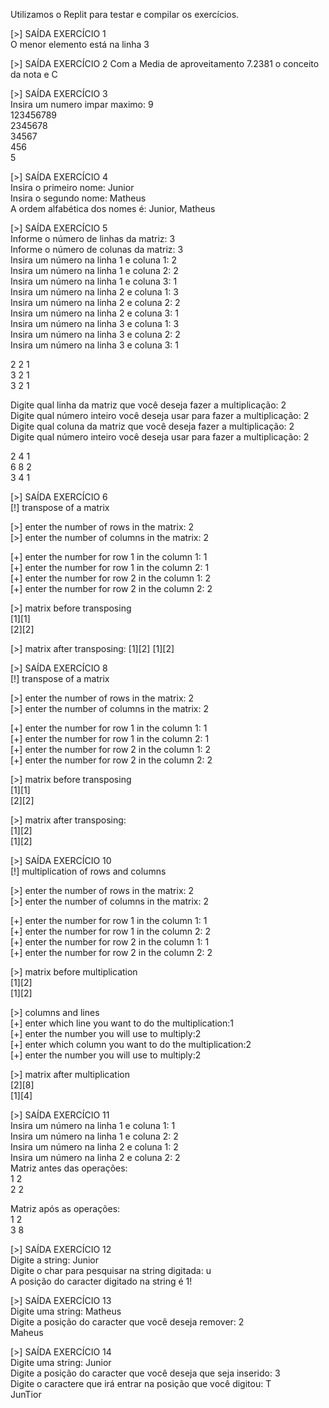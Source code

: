 Utilizamos o Replit para testar e compilar os exercícios.

[>] SAÍDA EXERCÍCIO 1  
O menor elemento está na linha 3  

[>] SAÍDA EXERCÍCIO 2
Com a Media de aproveitamento 7.2381 o conceito da nota e C  

[>] SAÍDA EXERCÍCIO 3  
Insira um numero impar maximo: 9  
 123456789  
  2345678  
   34567  
    456  
     5    

[>] SAÍDA EXERCÍCIO 4  
Insira o primeiro nome: Junior  
Insira o segundo nome: Matheus  
A ordem alfabética dos nomes é: Junior, Matheus    

[>] SAÍDA EXERCÍCIO 5  
Informe o número de linhas da matriz: 3  
Informe o número de colunas da matriz: 3  
Insira um número na linha 1 e coluna 1: 2  
Insira um número na linha 1 e coluna 2: 2  
Insira um número na linha 1 e coluna 3: 1  
Insira um número na linha 2 e coluna 1: 3  
Insira um número na linha 2 e coluna 2: 2  
Insira um número na linha 2 e coluna 3: 1  
Insira um número na linha 3 e coluna 1: 3  
Insira um número na linha 3 e coluna 2: 2  
Insira um número na linha 3 e coluna 3: 1  

2 2 1   
3 2 1   
3 2 1   

Digite qual linha da matriz que você deseja fazer a multiplicação: 2  
Digite qual número inteiro você deseja usar para fazer a multiplicação: 2  
Digite qual coluna da matriz que você deseja fazer a multiplicação: 2  
Digite qual número inteiro você deseja usar para fazer a multiplicação: 2  

2 4 1   
6 8 2   
3 4 1    

[>] SAÍDA EXERCÍCIO 6  
[!] transpose of a matrix  

[>] enter the number of rows in the matrix: 2  
[>] enter the number of columns in the matrix: 2  

[+] enter the number for row 1 in the column 1: 1  
[+] enter the number for row 1 in the column 2: 1  
[+] enter the number for row 2 in the column 1: 2  
[+] enter the number for row 2 in the column 2: 2  

[>] matrix before transposing  
[1][1]  
[2][2]  

[>] matrix after transposing:
[1][2]
[1][2]  

[>] SAÍDA EXERCÍCIO 8  
[!] transpose of a matrix  

[>] enter the number of rows in the matrix: 2  
[>] enter the number of columns in the matrix: 2  

[+] enter the number for row 1 in the column 1: 1  
[+] enter the number for row 1 in the column 2: 1  
[+] enter the number for row 2 in the column 1: 2  
[+] enter the number for row 2 in the column 2: 2  

[>] matrix before transposing  
[1][1]  
[2][2]  

[>] matrix after transposing:  
[1][2]  
[1][2]    

[>] SAÍDA EXERCÍCIO 10  
[!] multiplication of rows and columns  

[>] enter the number of rows in the matrix: 2  
[>] enter the number of columns in the matrix: 2  

[+] enter the number for row 1 in the column 1: 1  
[+] enter the number for row 1 in the column 2: 2  
[+] enter the number for row 2 in the column 1: 1  
[+] enter the number for row 2 in the column 2: 2  

[>] matrix before multiplication  
[1][2]  
[1][2]  

[>] columns and lines  
[+] enter which line you want to do the multiplication:1  
[+] enter the number you will use to multiply:2  
[+] enter which column you want to do the multiplication:2  
[+] enter the number you will use to multiply:2  

[>] matrix after multiplication  
[2][8]  
[1][4]    

[>] SAÍDA EXERCÍCIO 11  
Insira um número na linha 1 e coluna 1: 1  
Insira um número na linha 1 e coluna 2: 2  
Insira um número na linha 2 e coluna 1: 2  
Insira um número na linha 2 e coluna 2: 2  
Matriz antes das operações:   
1 2   
2 2   

Matriz após as operações:   
1 2   
3 8    

[>] SAÍDA EXERCÍCIO 12  
Digite a string: Junior  
Digite o char para pesquisar na string digitada: u  
A posição do caracter digitado na string é 1!    

[>] SAÍDA EXERCÍCIO 13  
Digite uma string: Matheus  
Digite a posição do caracter que você deseja remover: 2  
Maheus    

[>] SAÍDA EXERCÍCIO 14  
Digite uma string: Junior  
Digite a posição do caracter que você deseja que seja inserido: 3  
Digite o caractere que irá entrar na posição que você digitou: T  
JunTior    
